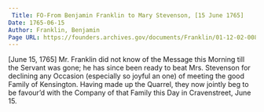 ```yaml
---
 Title: FO-From Benjamin Franklin to Mary Stevenson, [15 June 1765]
Date: 1765-06-15
Author: Franklin, Benjamin
Page URL: https://founders.archives.gov/documents/Franklin/01-12-02-0086
---
```


[June 15, 1765]
Mr. Franklin did not know of the Message this Morning till the Servant was gone; he has since been ready to beat Mrs. Stevenson for declining any Occasion (especially so joyful an one) of meeting the good Family of Kensington. Having made up the Quarrel, they now jointly beg to be favour’d with the Company of that Family this Day in
Cravenstreet, June 15.

